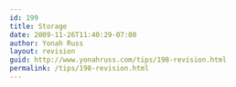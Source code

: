 ```yaml
---
id: 199
title: Storage
date: 2009-11-26T11:40:29-07:00
author: Yonah Russ
layout: revision
guid: http://www.yonahruss.com/tips/198-revision.html
permalink: /tips/198-revision.html
---
```

